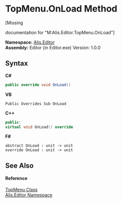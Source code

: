 # TopMenu.OnLoad Method 
 

\[Missing <summary> documentation for "M:Alis.Editor.TopMenu.OnLoad"\]

**Namespace:**&nbsp;<a href="b150ade4-39de-a232-5f06-d3cdc1b2c538">Alis.Editor</a><br />**Assembly:**&nbsp;Editor (in Editor.exe) Version: 1.0.0

## Syntax

**C#**<br />
``` C#
public override void OnLoad()
```

**VB**<br />
``` VB
Public Overrides Sub OnLoad
```

**C++**<br />
``` C++
public:
virtual void OnLoad() override
```

**F#**<br />
``` F#
abstract OnLoad : unit -> unit 
override OnLoad : unit -> unit 
```


## See Also


#### Reference
<a href="8a7f9db9-e927-23b9-8d66-0339524a5df7">TopMenu Class</a><br /><a href="b150ade4-39de-a232-5f06-d3cdc1b2c538">Alis.Editor Namespace</a><br />